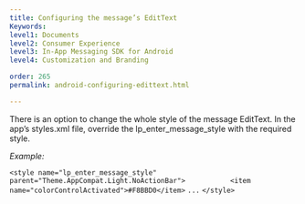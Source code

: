 ```yaml
---
title: Configuring the message’s EditText
Keywords:
level1: Documents
level2: Consumer Experience
level3: In-App Messaging SDK for Android
level4: Customization and Branding

order: 265
permalink: android-configuring-edittext.html

---
```


There is an option to change the whole style of the message EditText. In the app’s styles.xml file, override the lp_enter_message_style with the required style. 

*Example:*

```<style name="lp_enter_message_style" parent="Theme.AppCompat.Light.NoActionBar">           <item name="colorControlActivated">#F8BBD0</item>```
```...```
```</style>```